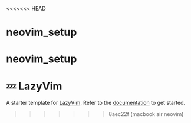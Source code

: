 <<<<<<< HEAD
# neovim_setup
neovim_setup
=======
# 💤 LazyVim

A starter template for [LazyVim](https://github.com/LazyVim/LazyVim).
Refer to the [documentation](https://lazyvim.github.io/installation) to get started.
>>>>>>> 8aec22f (macbook air neovim)

